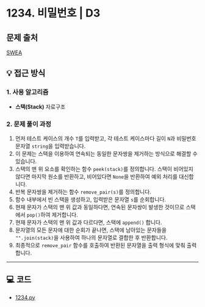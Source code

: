 # 1234. 비밀번호 | D3

## 문제 출처
[SWEA](https://swexpertacademy.com/main/code/problem/problemDetail.do?contestProbId=AV14_DEKAJcCFAYD&categoryId=AV14_DEKAJcCFAYD&categoryType=CODE&problemTitle=1234&orderBy=FIRST_REG_DATETIME&selectCodeLang=ALL&select-1=&pageSize=10&pageIndex=1)

## 💡 접근 방식

### 1. 사용 알고리즘
* **스택(Stack)** 자료구조

### 2. 문제 풀이 과정
1.  먼저 테스트 케이스의 개수 `T`를 입력받고, 각 테스트 케이스마다 길이 `N`과 비밀번호 문자열 `string`을 입력받습니다.
2.  이 문제는 스택을 이용하여 연속되는 동일한 문자쌍을 제거하는 방식으로 해결할 수 있습니다.
3.  스택의 맨 위 요소를 확인하는 함수 `peek(stack)`를 정의합니다. 스택이 비어있지 않다면 마지막 원소를 반환하고, 비어있다면 `None`을 반환하여 예외 처리를 대신합니다.
4.  반복 문자쌍을 제거하는 함수 `remove_pair(s)`를 정의합니다.
5.  함수 내부에서 빈 스택을 생성하고, 입력받은 문자열 `s`를 순회합니다.
6.  현재 문자가 스택의 맨 위 값과 동일하다면, 연속된 문자쌍이 발생한 것이므로 스택에서 `pop()`하여 제거합니다.
7.  현재 문자가 스택의 맨 위 값과 다르다면, 스택에 `append()` 합니다.
8.  문자열의 모든 문자에 대한 순회가 끝나면, 스택에 남아있는 문자들을 `"".join(stack)`을 사용하여 하나의 문자열로 결합한 후 반환합니다.
9.  최종적으로 `remove_pair` 함수를 호출하여 반환된 문자열을 출력 형식에 맞춰 출력합니다.


---

## 💻 코드
* [1234.py](1234.py)